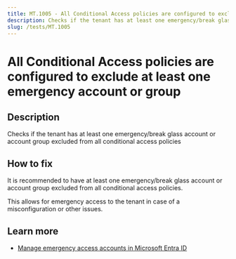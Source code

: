 ```yaml
---
title: MT.1005 - All Conditional Access policies are configured to exclude at least one emergency account or group.
description: Checks if the tenant has at least one emergency/break glass account or account group excluded from all conditional access policies
slug: /tests/MT.1005
---
```


# All Conditional Access policies are configured to exclude at least one emergency account or group

## Description

Checks if the tenant has at least one emergency/break glass account or account group excluded from all conditional access policies

## How to fix

It is recommended to have at least one emergency/break glass account or account group excluded from all conditional access policies.

This allows for emergency access to the tenant in case of a misconfiguration or other issues.

## Learn more

- [Manage emergency access accounts in Microsoft Entra ID](https://learn.microsoft.com/entra/identity/role-based-access-control/security-emergency-access)
